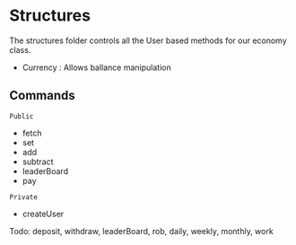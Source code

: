 # Structures

The structures folder controls all the User based methods for our economy class.

- Currency : Allows ballance manipulation

## Commands

`Public`

- fetch
- set
- add
- subtract
- leaderBoard
- pay

`Private`

- createUser

Todo: deposit, withdraw, leaderBoard, rob, daily, weekly, monthly, work